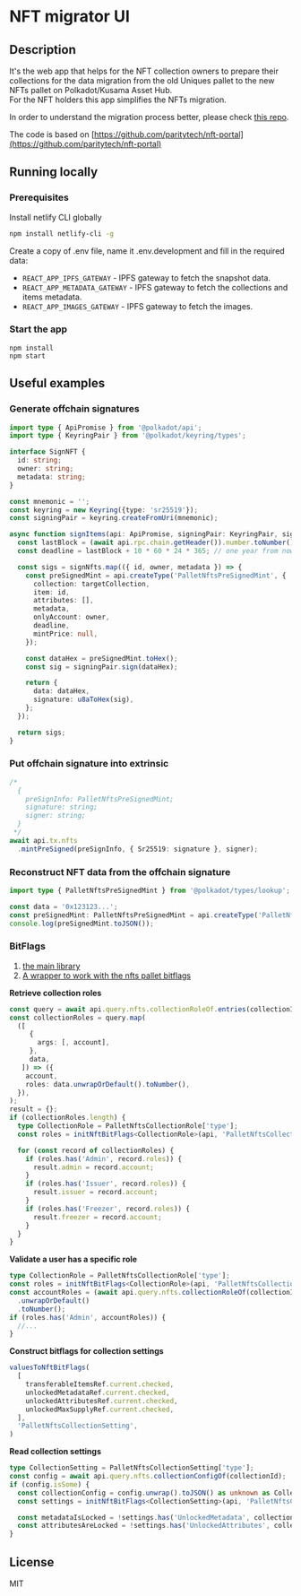 # NFT migrator UI

[//]: # (currently published @ https://nft-portal.netlify.app)

## Description

It's the web app that helps for the NFT collection owners to prepare their collections for the data migration from the old Uniques pallet to the new NFTs pallet on Polkadot/Kusama Asset Hub.  
For the NFT holders this app simplifies the NFTs migration.

In order to understand the migration process better, please check [this repo](https://github.com/jsidorenko/nft-migrator).

The code is based on [https://github.com/paritytech/nft-portal](https://github.com/paritytech/nft-portal)

## Running locally

### Prerequisites

Install netlify CLI globally

```bash
npm install netlify-cli -g
```

Create a copy of .env file, name it .env.development and fill in the required data:
- `REACT_APP_IPFS_GATEWAY` - IPFS gateway to fetch the snapshot data.
- `REACT_APP_METADATA_GATEWAY` - IPFS gateway to fetch the collections and items metadata.
- `REACT_APP_IMAGES_GATEWAY` - IPFS gateway to fetch the images.

### Start the app
```shell
npm install
npm start
```

## Useful examples

### Generate offchain signatures

```ts
import type { ApiPromise } from '@polkadot/api';
import type { KeyringPair } from '@polkadot/keyring/types';

interface SignNFT {
  id: string;
  owner: string;
  metadata: string;
}

const mnemonic = '';
const keyring = new Keyring({type: 'sr25519'});
const signingPair = keyring.createFromUri(mnemonic);

async function signItems(api: ApiPromise, signingPair: KeyringPair, signNfts: SignNFT[], targetCollection: string) {
  const lastBlock = (await api.rpc.chain.getHeader()).number.toNumber();
  const deadline = lastBlock + 10 * 60 * 24 * 365; // one year from now

  const sigs = signNfts.map(({ id, owner, metadata }) => {
    const preSignedMint = api.createType('PalletNftsPreSignedMint', {
      collection: targetCollection,
      item: id,
      attributes: [],
      metadata,
      onlyAccount: owner,
      deadline,
      mintPrice: null,
    });

    const dataHex = preSignedMint.toHex();
    const sig = signingPair.sign(dataHex);

    return {
      data: dataHex,
      signature: u8aToHex(sig),
    };
  });

  return sigs;
}
```

### Put offchain signature into extrinsic
```ts
/* 
  {
    preSignInfo: PalletNftsPreSignedMint;
    signature: string;
    signer: string;
  }
 */
await api.tx.nfts
  .mintPreSigned(preSignInfo, { Sr25519: signature }, signer);

```

### Reconstruct NFT data from the offchain signature

```ts
import type { PalletNftsPreSignedMint } from '@polkadot/types/lookup';

const data = '0x123123...';
const preSignedMint: PalletNftsPreSignedMint = api.createType('PalletNftsPreSignedMint', data);
console.log(preSignedMint.toJSON());
```

### BitFlags
1) [the main library](https://github.com/jsidorenko/nft-migrator-ui/blob/master/src/helpers/BitFlags.ts)
2) [A wrapper to work with the nfts pallet bitflags](https://github.com/jsidorenko/nft-migrator-ui/blob/master/src/helpers/nftBitFlags.ts)

**Retrieve collection roles**
```ts
const query = await api.query.nfts.collectionRoleOf.entries(collectionId);
const collectionRoles = query.map(
  ([
     {
       args: [, account],
     },
     data,
   ]) => ({
    account,
    roles: data.unwrapOrDefault().toNumber(),
  }),
);
result = {};
if (collectionRoles.length) {
  type CollectionRole = PalletNftsCollectionRole['type'];
  const roles = initNftBitFlags<CollectionRole>(api, 'PalletNftsCollectionRole');

  for (const record of collectionRoles) {
    if (roles.has('Admin', record.roles)) {
      result.admin = record.account;
    }
    if (roles.has('Issuer', record.roles)) {
      result.issuer = record.account;
    }
    if (roles.has('Freezer', record.roles)) {
      result.freezer = record.account;
    }
  }
}
```

**Validate a user has a specific role**
```ts
type CollectionRole = PalletNftsCollectionRole['type'];
const roles = initNftBitFlags<CollectionRole>(api, 'PalletNftsCollectionRole');
const accountRoles = (await api.query.nfts.collectionRoleOf(collectionId, userAddress))
  .unwrapOrDefault()
  .toNumber();
if (roles.has('Admin', accountRoles)) {
  //...
}
```

**Construct bitflags for collection settings**
```ts
valuesToNftBitFlags(
  [
    transferableItemsRef.current.checked,
    unlockedMetadataRef.current.checked,
    unlockedAttributesRef.current.checked,
    unlockedMaxSupplyRef.current.checked,
  ],
  'PalletNftsCollectionSetting',
)
```

**Read collection settings**
```ts
type CollectionSetting = PalletNftsCollectionSetting['type'];
const config = await api.query.nfts.collectionConfigOf(collectionId);
if (config.isSome) {
  const collectionConfig = config.unwrap().toJSON() as unknown as CollectionConfigJson;
  const settings = initNftBitFlags<CollectionSetting>(api, 'PalletNftsCollectionSetting');

  const metadataIsLocked = !settings.has('UnlockedMetadata', collectionConfig.settings);
  const attributesAreLocked = !settings.has('UnlockedAttributes', collectionConfig.settings);
}

```
## License

MIT
